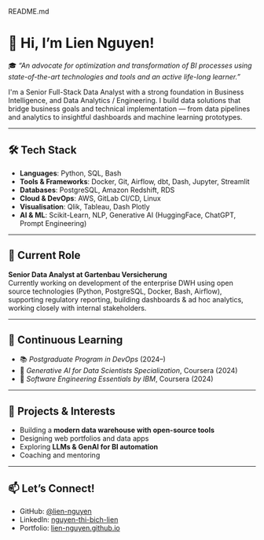 README.md
# 👋 Hi, I’m Lien Nguyen!

🎓 *“An advocate for optimization and transformation of BI processes using state-of-the-art technologies and tools and an active life-long learner.”*

I'm a Senior Full-Stack Data Analyst with a strong foundation in Business Intelligence, and Data Analytics / Engineering. I build data solutions that bridge business goals and technical implementation — from data pipelines and analytics to insightful dashboards and machine learning prototypes.

---

## 🛠️ Tech Stack

- **Languages**: Python, SQL, Bash
- **Tools & Frameworks**: Docker, Git, Airflow, dbt, Dash, Jupyter, Streamlit
- **Databases**: PostgreSQL, Amazon Redshift, RDS
- **Cloud & DevOps**: AWS, GitLab CI/CD, Linux
- **Visualisation**: Qlik, Tableau, Dash Plotly
- **AI & ML**: Scikit-Learn, NLP, Generative AI (HuggingFace, ChatGPT, Prompt Engineering)

---

## 💼 Current Role

**Senior Data Analyst at Gartenbau Versicherung**  
Currently working on development of the enterprise DWH using open source technologies (Python, PostgreSQL, Docker, Bash, Airflow), supporting regulatory reporting, building dashboards & ad hoc analytics, working closely with internal stakeholders.

---

## 🧠 Continuous Learning

- 📚 *Postgraduate Program in DevOps* (2024–)
- 🤖 *Generative AI for Data Scientists Specialization*, Coursera (2024)
- 🧪 *Software Engineering Essentials by IBM*, Coursera (2024)

---

## 🚀 Projects & Interests

- Building a **modern data warehouse with open-source tools**
- Designing web portfolios and data apps
- Exploring **LLMs & GenAI for BI automation**
- Coaching and mentoring

---

## 📫 Let’s Connect!

- GitHub: [@lien-nguyen](https://github.com/lien-nguyen)
- LinkedIn: [nguyen-thi-bich-lien](https://www.linkedin.com/in/nguyen-thi-bich-lien)
- Portfolio: [lien-nguyen.github.io](https://lien-nguyen.github.io/)
